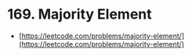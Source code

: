 # 169. Majority Element

- [https://leetcode.com/problems/majority-element/](https://leetcode.com/problems/majority-element/)
